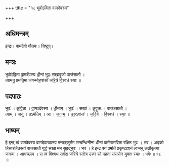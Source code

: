 +++
title = "१८ भुवोऽविता वामदेवस्य"

+++
## अधिमन्त्रम्
इन्द्रः। वामदेवो गौतमः। त्रिष्टुप्।

## मन्त्रः
भुवो॑ऽवि॒ता वा॒मदे॑वस्य धी॒नां भुवः॒ सखा॑वृ॒को वाज॑सातौ ।  
त्वामनु॒ प्रम॑ति॒मा ज॑गन्मोरु॒शंसो॑ जरि॒त्रे वि॒श्वध॑ स्याः ॥

## पदपाठः
भुवः॑ । अ॒वि॒ता । वा॒मऽदे॑वस्य । धी॒नाम् । भुवः॑ । सखा॑ । अ॒वृ॒कः । वाज॑ऽसातौ ।  
त्वाम् । अनु॑ । प्रऽम॑तिम् । आ । ज॒ग॒न्म॒ । उ॒रु॒ऽशंसः॑ । ज॒रि॒त्रे । वि॒श्वध॑ । स्याः॒ ॥

## भाष्यम्
हे इन्द्र त्वं वामदेवस्य वामदेवाख्यस्य मन्त्रद्रष्टुर्मम सम्बन्धिनीनां धीनां कर्मणामविता रक्षित भुवः । भव । अवृको हिंसारहितस्त्वं वाजसातौ युद्धे सखा मम सुहृद्भुवः । भव । हे इन्द्र वयं प्रमतिं प्रकृष्टज्ञानं त्वामनु लक्षीकृत्या जगन्म । आगच्छाम । स त्वं विश्वध सर्वदा जरित्रे स्तोत्र उरुरं सो महता संससेन युक्तः स्याः । भवेः ॥ १८ ॥